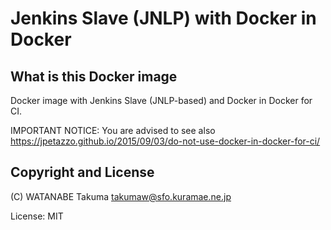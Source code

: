 # Jenkins Slave (JNLP) with Docker in Docker
## What is this Docker image

Docker image with Jenkins Slave (JNLP-based) and Docker in Docker for CI.

IMPORTANT NOTICE: You are advised to see also 
  https://jpetazzo.github.io/2015/09/03/do-not-use-docker-in-docker-for-ci/

## Copyright and License

(C) WATANABE Takuma <takumaw@sfo.kuramae.ne.jp>

License: MIT
